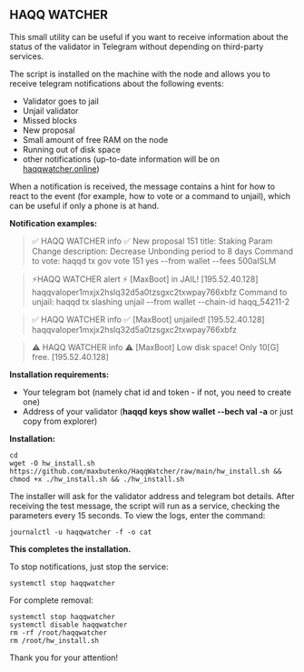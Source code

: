 ## HAQQ WATCHER

This small utility can be useful if you want to receive information about the status of the validator in Telegram without depending on third-party services.

The script is installed on the machine with the node and allows you to receive telegram notifications about the following events:

-   Validator goes to jail
-   Unjail validator
-   Missed blocks
-   New proposal 
-   Small amount of free RAM on the node
-   Running out of disk space
-   other notifications (up-to-date information will be on [haqqwatcher.online](http://haqqwatcher.online))

When a notification is received, the message contains a hint for how to react to the event (for example, how to vote or a command to unjail), which can be useful if only a phone is at hand.

**Notification examples:**

> ✅ HAQQ WATCHER info ✅ New proposal 151 title: Staking Param Change
> description: Decrease Unbonding period to 8 days Command to vote:
> haqqd tx gov vote 151 yes --from wallet --fees 500aISLM


> ⚡️HAQQ WATCHER alert ⚡️ [MaxBoot] in JAIL! [195.52.40.128]
> haqqvaloper1mxjx2hslq32d5a0tzsgxc2txwpay766xbfz Command to unjail:
> haqqd tx slashing unjail --from wallet --chain-id haqq_54211-2


> ✅ HAQQ WATCHER info ✅ [MaxBoot] unjailed! [195.52.40.128]
> haqqvaloper1mxjx2hslq32d5a0tzsgxc2txwpay766xbfz


> ⚠️ HAQQ WATCHER info ⚠️ [MaxBoot] Low disk space! Only 10[G] free.
> [195.52.40.128]


**Installation requirements:**

-   Your telegram bot (namely chat id and token - if not, you need to create one)
-   Address of your validator (**haqqd keys show wallet --bech val -a** or just copy from explorer)

**Installation:**

    cd
    wget -O hw_install.sh https://github.com/maxbutenko/HaqqWatcher/raw/main/hw_install.sh && chmod +x ./hw_install.sh && ./hw_install.sh

The installer will ask for the validator address and telegram bot details. After receiving the test message, the script will run as a service, checking the parameters every 15 seconds. To view the logs, enter the command:

    journalctl -u haqqwatcher -f -o cat

**This completes the installation.**

To stop notifications, just stop the service:

    systemctl stop haqqwatcher

For complete removal:

    systemctl stop haqqwatcher
    systemctl disable haqqwatcher
    rm -rf /root/haqqwatcher
    rm /root/hw_install.sh

Thank you for your attention!
